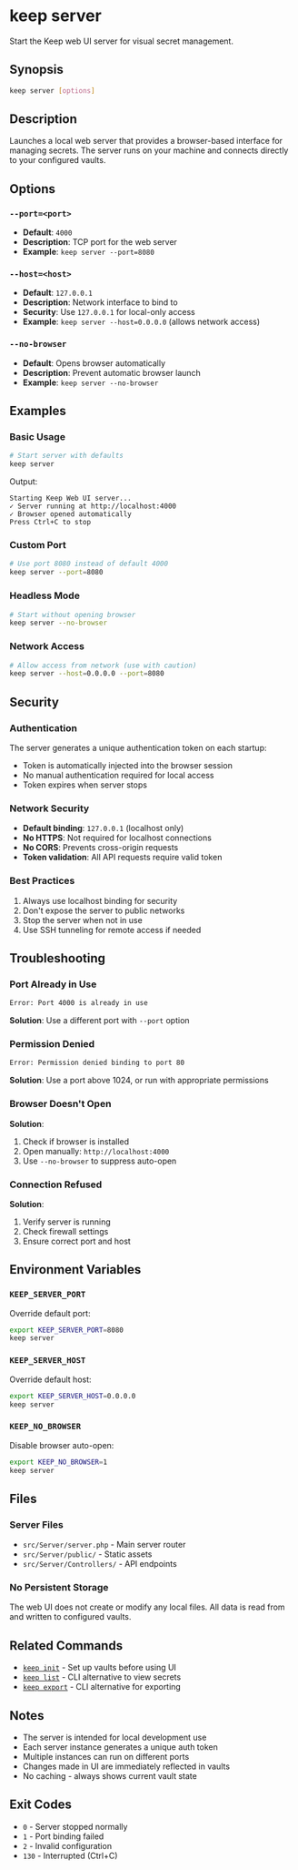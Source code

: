# keep server

Start the Keep web UI server for visual secret management.

## Synopsis

```bash
keep server [options]
```

## Description

Launches a local web server that provides a browser-based interface for managing secrets. The server runs on your machine and connects directly to your configured vaults.

## Options

### `--port=<port>`
- **Default**: `4000`
- **Description**: TCP port for the web server
- **Example**: `keep server --port=8080`

### `--host=<host>`
- **Default**: `127.0.0.1`
- **Description**: Network interface to bind to
- **Security**: Use `127.0.0.1` for local-only access
- **Example**: `keep server --host=0.0.0.0` (allows network access)

### `--no-browser`
- **Default**: Opens browser automatically
- **Description**: Prevent automatic browser launch
- **Example**: `keep server --no-browser`

## Examples

### Basic Usage
```bash
# Start server with defaults
keep server
```
Output:
```
Starting Keep Web UI server...
✓ Server running at http://localhost:4000
✓ Browser opened automatically
Press Ctrl+C to stop
```

### Custom Port
```bash
# Use port 8080 instead of default 4000
keep server --port=8080
```

### Headless Mode
```bash
# Start without opening browser
keep server --no-browser
```

### Network Access
```bash
# Allow access from network (use with caution)
keep server --host=0.0.0.0 --port=8080
```

## Security

### Authentication
The server generates a unique authentication token on each startup:
- Token is automatically injected into the browser session
- No manual authentication required for local access
- Token expires when server stops

### Network Security
- **Default binding**: `127.0.0.1` (localhost only)
- **No HTTPS**: Not required for localhost connections
- **No CORS**: Prevents cross-origin requests
- **Token validation**: All API requests require valid token

### Best Practices
1. Always use localhost binding for security
2. Don't expose the server to public networks
3. Stop the server when not in use
4. Use SSH tunneling for remote access if needed

## Troubleshooting

### Port Already in Use
```bash
Error: Port 4000 is already in use
```
**Solution**: Use a different port with `--port` option

### Permission Denied
```bash
Error: Permission denied binding to port 80
```
**Solution**: Use a port above 1024, or run with appropriate permissions

### Browser Doesn't Open
**Solution**: 
1. Check if browser is installed
2. Open manually: `http://localhost:4000`
3. Use `--no-browser` to suppress auto-open

### Connection Refused
**Solution**:
1. Verify server is running
2. Check firewall settings
3. Ensure correct port and host

## Environment Variables

### `KEEP_SERVER_PORT`
Override default port:
```bash
export KEEP_SERVER_PORT=8080
keep server
```

### `KEEP_SERVER_HOST`
Override default host:
```bash
export KEEP_SERVER_HOST=0.0.0.0
keep server
```

### `KEEP_NO_BROWSER`
Disable browser auto-open:
```bash
export KEEP_NO_BROWSER=1
keep server
```

## Files

### Server Files
- `src/Server/server.php` - Main server router
- `src/Server/public/` - Static assets
- `src/Server/Controllers/` - API endpoints

### No Persistent Storage
The web UI does not create or modify any local files. All data is read from and written to configured vaults.

## Related Commands

- [`keep init`](INIT.md) - Set up vaults before using UI
- [`keep list`](LIST.md) - CLI alternative to view secrets
- [`keep export`](EXPORT.md) - CLI alternative for exporting

## Notes

- The server is intended for local development use
- Each server instance generates a unique auth token
- Multiple instances can run on different ports
- Changes made in UI are immediately reflected in vaults
- No caching - always shows current vault state

## Exit Codes

- `0` - Server stopped normally
- `1` - Port binding failed
- `2` - Invalid configuration
- `130` - Interrupted (Ctrl+C)